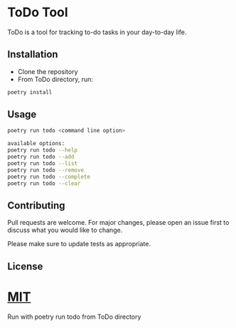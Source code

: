 # ToDo Tool

ToDo is a tool for tracking to-do tasks in your day-to-day life.

## Installation

- Clone the repository
- From ToDo directory, run:

```bash
poetry install
```
## Usage
```bash
poetry run todo <command line option>

available options:
poetry run todo --help
poetry run todo --add
poetry run todo --list
poetry run todo --remove
poetry run todo --complete
poetry run todo --clear

```

## Contributing
Pull requests are welcome. For major changes, please open an issue first to discuss what you would like to change.

Please make sure to update tests as appropriate.

## License
[MIT](https://choosealicense.com/licenses/mit/)
=======

Run with poetry run todo <cmd> from ToDo directory


